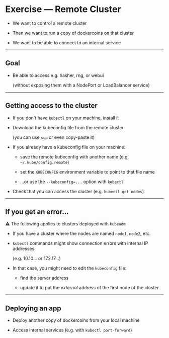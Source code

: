 # Exercise — Remote Cluster

- We want to control a remote cluster

- Then we want to run a copy of dockercoins on that cluster

- We want to be able to connect to an internal service

---

## Goal

- Be able to access e.g. hasher, rng, or webui

  (without exposing them with a NodePort or LoadBalancer service)

---

## Getting access to the cluster

- If you don't have `kubectl` on your machine, install it

- Download the kubeconfig file from the remote cluster

  (you can use `scp` or even copy-paste it)

- If you already have a kubeconfig file on your machine:

  - save the remote kubeconfig with another name (e.g. `~/.kube/config.remote`)

  - set the `KUBECONFIG` environment variable to point to that file name

  - ...or use the `--kubeconfig=...` option with `kubectl`

- Check that you can access the cluster (e.g. `kubectl get nodes`)

---

## If you get an error...

⚠️ The following applies to clusters deployed with `kubeadm`

- If you have a cluster where the nodes are named `node1`, `node2`, etc.

- `kubectl` commands might show connection errors with internal IP addresses

  (e.g. 10.10... or 172.17...)

- In that case, you might need to edit the `kubeconfig` file:

  - find the server address

  - update it to put the *external* address of the first node of the cluster

---


## Deploying an app

- Deploy another copy of dockercoins from your local machine

- Access internal services (e.g. with `kubectl port-forward`)
